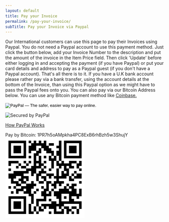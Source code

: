```yaml
---
layout: default
title: Pay your Invoice
permalink: /pay-your-invoice/
subTitle: Pay your Invoice via Paypal
---
```


Our International customers can use this page to pay their Invoices using Paypal. You do not need a Paypal account to use this payment method. Just click the button below, add your Invoice Number to the description and put the amount of the invoice in the Item Price field. Then click 'Update' before either logging in and accepting the payment (if you have Paypal) or put your card details and address to pay as a Paypal guest (if you don't have a Paypal account). That's all there is to it. If you have a U.K bank account please rather pay via a bank transfer, using the account details at the bottom of the Invoice, than using this Paypal option as we might have to pass the Paypal fees onto you.
You can also pay via our Bitcoin Address below. You can use any Bitcoin payment method like <a href="https://www.coinbase.com">Coinbase.</a>
<br>
<form action="https://www.paypal.com/cgi-bin/webscr" method="post"><input type="hidden" name="cmd" value="_s-xclick" /> <input type="hidden" name="hosted_button_id" value="Z5P9L7AQBNMFW" /> <input type="image" alt="PayPal — The safer, easier way to pay online." name="submit" src="https://www.paypalobjects.com/en_GB/i/btn/btn_paynowCC_LG.gif" /><img alt="" src="https://www.paypalobjects.com/en_GB/i/scr/pixel.gif" width="1" height="1" border="0" /></form>

![Secured by PayPal](https://www.paypalobjects.com/webstatic/mktg/logo/bdg_secured_by_pp_2line.png)

[How PayPal Works](https://www.paypal.com/uk/webapps/mpp/how-paypal-works)

Pay by Bitcoin:
1PR7h5oAMpkha4PC8ExB6rhBzh5w3ShujY<br>
<img alt="BTC QR Code" src="/img/BTC.png">
